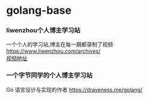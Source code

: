 # golang-base

### liwenzhou个人博主学习站
一个个人的学习站,博主在每一期都录制了视频  
https://www.liwenzhou.com/archives/  
[视频地址](https://www.bilibili.com/video/BV16E411H7og)  

### 一个字节同学的个人博主学习站  
Go 语言设计与实现的作者
https://draveness.me/golang/
